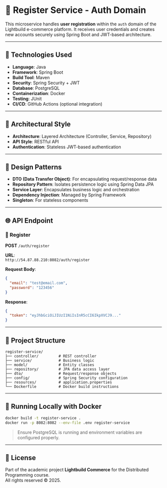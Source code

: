 # 📝 Register Service - Auth Domain

This microservice handles **user registration** within the `auth` domain of the Lightbuild e-commerce platform. It receives user credentials and creates new accounts securely using Spring Boot and JWT-based architecture.

---

## 🧰 Technologies Used

- **Language**: Java
- **Framework**: Spring Boot
- **Build Tool**: Maven
- **Security**: Spring Security + JWT
- **Database**: PostgreSQL
- **Containerization**: Docker
- **Testing**: JUnit
- **CI/CD**: GitHub Actions (optional integration)

---

## 🧱 Architectural Style

- **Architecture**: Layered Architecture (Controller, Service, Repository)
- **API Style**: RESTful API
- **Authentication**: Stateless JWT-based authentication

---

## 🧩 Design Patterns

- **DTO (Data Transfer Object)**: For encapsulating request/response data
- **Repository Pattern**: Isolates persistence logic using Spring Data JPA
- **Service Layer**: Encapsulates business logic and orchestration
- **Dependency Injection**: Managed by Spring Framework
- **Singleton**: For stateless components

---

## 🌐 API Endpoint

### 🔸 Register

**POST** `/auth/register`

**URL**:  
`http://54.87.88.210:8082/auth/register`

**Request Body**:
```json
{
  "email": "test@email.com",
  "password": "123456"
}
```

**Response**:
```json
{
  "token": "eyJhbGciOiJIUzI1NiIsInR5cCI6IkpXVCJ9..."
}
```

---

## 📁 Project Structure

```
register-service/
├── controller/         # REST controller
├── service/            # Business logic
├── model/              # Entity classes
├── repository/         # JPA data access layer
├── dto/                # Request/response objects
├── config/             # Spring Security configuration
├── resources/          # application.properties
└── Dockerfile          # Docker build instructions
```

---

## 🐳 Running Locally with Docker

```bash
docker build -t register-service .
docker run -p 8082:8082 --env-file .env register-service
```

> Ensure PostgreSQL is running and environment variables are configured properly.

---

## 📄 License

Part of the academic project **Lightbuild Commerce** for the Distributed Programming course.  
All rights reserved © 2025.
